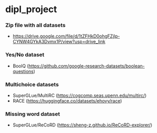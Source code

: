 # dipl_project

### Zip file with all datasets
- https://drive.google.com/file/d/1tZFHkD0ohgFZjlp-CYNW4GYkA3Dvmx1P/view?usp=drive_link

### Yes/No dataset
- BoolQ (https://github.com/google-research-datasets/boolean-questions)

### Multichoice datasets
- SuperGLue/MultiRC (https://cogcomp.seas.upenn.edu/multirc/)
- RACE (https://huggingface.co/datasets/ehovy/race)

### Missing word dataset
- SuperGLue/ReCoRD (https://sheng-z.github.io/ReCoRD-explorer/)
